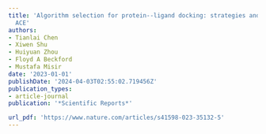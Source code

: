 ```yaml
---
title: 'Algorithm selection for protein--ligand docking: strategies and analysis on
  ACE'
authors:
- Tianlai Chen
- Xiwen Shu
- Huiyuan Zhou
- Floyd A Beckford
- Mustafa Misir
date: '2023-01-01'
publishDate: '2024-04-03T02:55:02.719456Z'
publication_types:
- article-journal
publication: '*Scientific Reports*'

url_pdf: 'https://www.nature.com/articles/s41598-023-35132-5'
---
```

